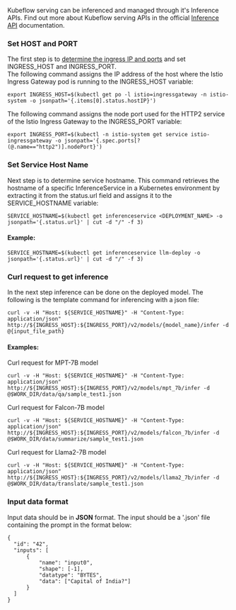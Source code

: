 Kubeflow serving can be inferenced and managed through it's Inference APIs. Find out more about Kubeflow serving APIs in the official [Inference API](https://kserve.github.io/website/0.8/modelserving/v1beta1/torchserve/#model-inference) documentation.  
### Set HOST and PORT  
The first step is to [determine the ingress IP and ports](https://kserve.github.io/website/0.8/get_started/first_isvc/#4-determine-the-ingress-ip-and-ports) and set INGRESS_HOST and INGRESS_PORT.  
The following command assigns the IP address of the host where the Istio Ingress Gateway pod is running to the INGRESS_HOST variable:  
```
export INGRESS_HOST=$(kubectl get po -l istio=ingressgateway -n istio-system -o jsonpath='{.items[0].status.hostIP}')
```  
The following command assigns the node port used for the HTTP2 service of the Istio Ingress Gateway to the INGRESS_PORT variable:
```
export INGRESS_PORT=$(kubectl -n istio-system get service istio-ingressgateway -o jsonpath='{.spec.ports[?(@.name=="http2")].nodePort}')
```

### Set Service Host Name
Next step is to determine service hostname. 
This command retrieves the hostname of a specific InferenceService in a Kubernetes environment by extracting it from the status.url field and assigns it to the SERVICE_HOSTNAME variable:
```
SERVICE_HOSTNAME=$(kubectl get inferenceservice <DEPLOYMENT_NAME> -o jsonpath='{.status.url}' | cut -d "/" -f 3)
```
#### Example:
```
SERVICE_HOSTNAME=$(kubectl get inferenceservice llm-deploy -o jsonpath='{.status.url}' | cut -d "/" -f 3)
```

### Curl request to get inference
In the next step inference can be done on the deployed model.
The following is the template command for inferencing with a json file:
```
curl -v -H "Host: ${SERVICE_HOSTNAME}" -H "Content-Type: application/json" http://${INGRESS_HOST}:${INGRESS_PORT}/v2/models/{model_name}/infer -d @{input_file_path}
```
#### Examples:  
Curl request for MPT-7B model
```
curl -v -H "Host: ${SERVICE_HOSTNAME}" -H "Content-Type: application/json" http://${INGRESS_HOST}:${INGRESS_PORT}/v2/models/mpt_7b/infer -d @$WORK_DIR/data/qa/sample_test1.json
```
Curl request for Falcon-7B model
```
curl -v -H "Host: ${SERVICE_HOSTNAME}" -H "Content-Type: application/json" http://${INGRESS_HOST}:${INGRESS_PORT}/v2/models/falcon_7b/infer -d @$WORK_DIR/data/summarize/sample_test1.json
```
Curl request for Llama2-7B model
```
curl -v -H "Host: ${SERVICE_HOSTNAME}" -H "Content-Type: application/json" http://${INGRESS_HOST}:${INGRESS_PORT}/v2/models/llama2_7b/infer -d @$WORK_DIR/data/translate/sample_test1.json
```

### Input data format
Input data should be in **JSON** format. The input should be a '.json' file containing the prompt in the format below:
```
{
  "id": "42",
  "inputs": [
      {
          "name": "input0",
          "shape": [-1],
          "datatype": "BYTES",
          "data": ["Capital of India?"]
      }
  ]
}
```